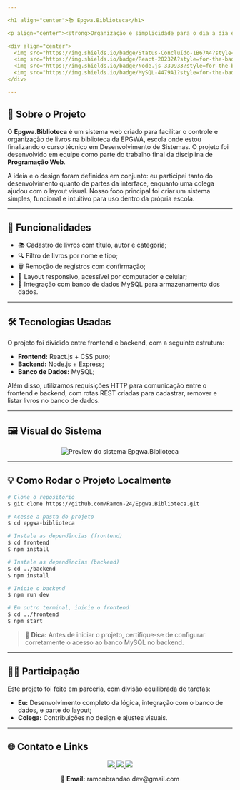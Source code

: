```yaml
---

<h1 align="center">📚 Epgwa.Biblioteca</h1>

<p align="center"><strong>Organização e simplicidade para o dia a dia escolar</strong></p>

<div align="center">
  <img src="https://img.shields.io/badge/Status-Concluído-1B67A4?style=for-the-badge&logo=bookstack&logoColor=white"/>
  <img src="https://img.shields.io/badge/React-20232A?style=for-the-badge&logo=react&logoColor=61DAFB"/>
  <img src="https://img.shields.io/badge/Node.js-339933?style=for-the-badge&logo=nodedotjs&logoColor=white"/>
  <img src="https://img.shields.io/badge/MySQL-4479A1?style=for-the-badge&logo=mysql&logoColor=white"/>
</div>

---
```


## 🧾 Sobre o Projeto

O **Epgwa.Biblioteca** é um sistema web criado para facilitar o controle e organização de livros na biblioteca da EPGWA, escola onde estou finalizando o curso técnico em Desenvolvimento de Sistemas. O projeto foi desenvolvido em equipe como parte do trabalho final da disciplina de **Programação Web**.

A ideia e o design foram definidos em conjunto: eu participei tanto do desenvolvimento quanto de partes da interface, enquanto uma colega ajudou com o layout visual. Nosso foco principal foi criar um sistema simples, funcional e intuitivo para uso dentro da própria escola.

---

## 🚀 Funcionalidades

* 📚 Cadastro de livros com título, autor e categoria;
* 🔍 Filtro de livros por nome e tipo;
* 🗑️ Remoção de registros com confirmação;
* 📱 Layout responsivo, acessível por computador e celular;
* 📀 Integração com banco de dados MySQL para armazenamento dos dados.

---

## 🛠️ Tecnologias Usadas

O projeto foi dividido entre frontend e backend, com a seguinte estrutura:

* **Frontend:** React.js + CSS puro;
* **Backend:** Node.js + Express;
* **Banco de Dados:** MySQL;

Além disso, utilizamos requisições HTTP para comunicação entre o frontend e backend, com rotas REST criadas para cadastrar, remover e listar livros no banco de dados.

---

## 🖼️ Visual do Sistema

<div align="center">
  <img src="https://via.placeholder.com/900x450.png?text=Epgwa.Biblioteca+-+Preview+do+Sistema" alt="Preview do sistema Epgwa.Biblioteca"/>
</div>

---

## 💡 Como Rodar o Projeto Localmente

```bash
# Clone o repositório
$ git clone https://github.com/Ramon-24/Epgwa.Biblioteca.git

# Acesse a pasta do projeto
$ cd epgwa-biblioteca

# Instale as dependências (frontend)
$ cd frontend
$ npm install

# Instale as dependências (backend)
$ cd ../backend
$ npm install

# Inicie o backend
$ npm run dev

# Em outro terminal, inicie o frontend
$ cd ../frontend
$ npm start
```

> 📢 **Dica:** Antes de iniciar o projeto, certifique-se de configurar corretamente o acesso ao banco MySQL no backend.

---

## 👨‍💼 Participação

Este projeto foi feito em parceria, com divisão equilibrada de tarefas:

* **Eu:** Desenvolvimento completo da lógica, integração com o banco de dados, e parte do layout;
* **Colega:** Contribuições no design e ajustes visuais.

---


## 🌐 Contato e Links

<p align="center">
  <a href="https://github.com/Ramon-24">
    <img src="https://img.shields.io/badge/GitHub-1B67A4?style=for-the-badge&logo=github&logoColor=white"/>
  </a>
  <a href="https://www.linkedin.com/in/seu-perfil">
    <img src="https://img.shields.io/badge/LinkedIn-0A66C2?style=for-the-badge&logo=linkedin&logoColor=white"/>
  </a>
  <a href="https://seuportfólio.com">
    <img src="https://img.shields.io/badge/Portfólio-1B67A4?style=for-the-badge&logo=google-chrome&logoColor=white"/>
  </a>
</p>

<p align="center">
  📩 <strong>Email:</strong> ramonbrandao.dev@gmail.com
</p>
